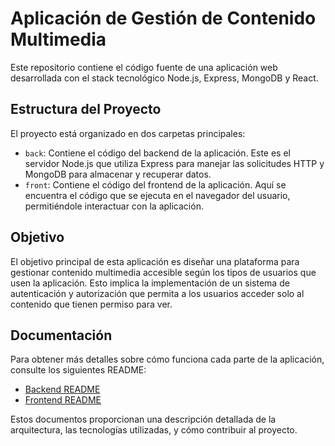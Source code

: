 # Aplicación de Gestión de Contenido Multimedia

Este repositorio contiene el código fuente de una aplicación web desarrollada con el stack tecnológico Node.js, Express, MongoDB y React.

## Estructura del Proyecto

El proyecto está organizado en dos carpetas principales:

- `back`: Contiene el código del backend de la aplicación. Este es el servidor Node.js que utiliza Express para manejar las solicitudes HTTP y MongoDB para almacenar y recuperar datos.
- `front`: Contiene el código del frontend de la aplicación. Aquí se encuentra el código que se ejecuta en el navegador del usuario, permitiéndole interactuar con la aplicación.

## Objetivo

El objetivo principal de esta aplicación es diseñar una plataforma para gestionar contenido multimedia accesible según los tipos de usuarios que usen la aplicación. Esto implica la implementación de un sistema de autenticación y autorización que permita a los usuarios acceder solo al contenido que tienen permiso para ver.

## Documentación

Para obtener más detalles sobre cómo funciona cada parte de la aplicación, consulte los siguientes README:

- [Backend README](./back/README.md)
- [Frontend README](./front/README.md)

Estos documentos proporcionan una descripción detallada de la arquitectura, las tecnologías utilizadas, y cómo contribuir al proyecto.
